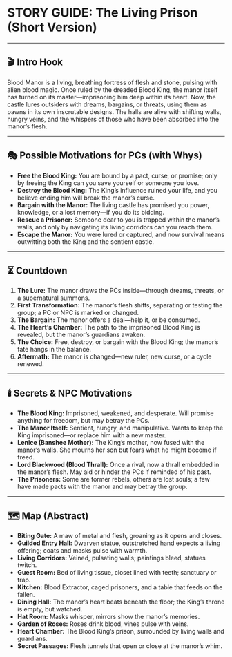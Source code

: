 # STORY GUIDE: The Living Prison (Short Version)

---

## 🎬 Intro Hook

Blood Manor is a living, breathing fortress of flesh and stone, pulsing with alien blood magic. Once ruled by the dreaded Blood King, the manor itself has turned on its master—imprisoning him deep within its heart. Now, the castle lures outsiders with dreams, bargains, or threats, using them as pawns in its own inscrutable designs. The halls are alive with shifting walls, hungry veins, and the whispers of those who have been absorbed into the manor’s flesh.

---

## 🎭 Possible Motivations for PCs (with Whys)

- **Free the Blood King:** You are bound by a pact, curse, or promise; only by freeing the King can you save yourself or someone you love.
- **Destroy the Blood King:** The King’s influence ruined your life, and you believe ending him will break the manor’s curse.
- **Bargain with the Manor:** The living castle has promised you power, knowledge, or a lost memory—if you do its bidding.
- **Rescue a Prisoner:** Someone dear to you is trapped within the manor’s walls, and only by navigating its living corridors can you reach them.
- **Escape the Manor:** You were lured or captured, and now survival means outwitting both the King and the sentient castle.

---

## ⏳ Countdown

1. **The Lure:** The manor draws the PCs inside—through dreams, threats, or a supernatural summons.
2. **First Transformation:** The manor’s flesh shifts, separating or testing the group; a PC or NPC is marked or changed.
3. **The Bargain:** The manor offers a deal—help it, or be consumed.
4. **The Heart’s Chamber:** The path to the imprisoned Blood King is revealed, but the manor’s guardians awaken.
5. **The Choice:** Free, destroy, or bargain with the Blood King; the manor’s fate hangs in the balance.
6. **Aftermath:** The manor is changed—new ruler, new curse, or a cycle renewed.

---

## 🕯️ Secrets & NPC Motivations

- **The Blood King:** Imprisoned, weakened, and desperate. Will promise anything for freedom, but may betray the PCs.
- **The Manor Itself:** Sentient, hungry, and manipulative. Wants to keep the King imprisoned—or replace him with a new master.
- **Lenice (Banshee Mother):** The King’s mother, now fused with the manor’s walls. She mourns her son but fears what he might become if freed.
- **Lord Blackwood (Blood Thrall):** Once a rival, now a thrall embedded in the manor’s flesh. May aid or hinder the PCs if reminded of his past.
- **The Prisoners:** Some are former rebels, others are lost souls; a few have made pacts with the manor and may betray the group.

---

## 🗺️ Map (Abstract)

- **Biting Gate:** A maw of metal and flesh, groaning as it opens and closes.
- **Guilded Entry Hall:** Dwarven statue, outstretched hand expects a living offering; coats and masks pulse with warmth.
- **Living Corridors:** Veined, pulsating walls; paintings bleed, statues twitch.
- **Guest Room:** Bed of living tissue, closet lined with teeth; sanctuary or trap.
- **Kitchen:** Blood Extractor, caged prisoners, and a table that feeds on the fallen.
- **Dining Hall:** The manor’s heart beats beneath the floor; the King’s throne is empty, but watched.
- **Hat Room:** Masks whisper, mirrors show the manor’s memories.
- **Garden of Roses:** Roses drink blood, vines pulse with veins.
- **Heart Chamber:** The Blood King’s prison, surrounded by living walls and guardians.
- **Secret Passages:** Flesh tunnels that open or close at the manor’s whim. 